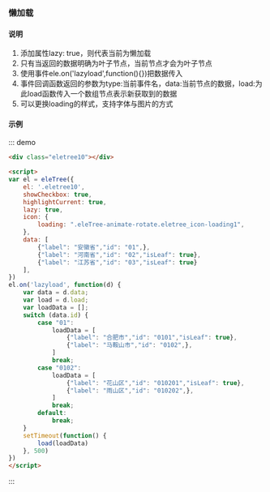 ### 懒加载

#### 说明

1. 添加属性lazy: true，则代表当前为懒加载
2. 只有当返回的数据明确为叶子节点，当前节点才会为叶子节点
3. 使用事件ele.on('lazyload',function(){})把数据传入
4. 事件回调函数返回的参数为type:当前事件名，data:当前节点的数据，load:为此load函数传入一个数组节点表示新获取到的数据
5. 可以更换loading的样式，支持字体与图片的方式


#### 示例

::: demo
```html
<div class="eletree10"></div>

<script>
var el = eleTree({
    el: '.eletree10',
    showCheckbox: true,
    highlightCurrent: true,
    lazy: true,
    icon: {
        loading: ".eleTree-animate-rotate.eletree_icon-loading1",
    },
    data: [
        {"label": "安徽省","id": "01",},
        {"label": "河南省","id": "02","isLeaf": true},
        {"label": "江苏省","id": "03","isLeaf": true}
    ],
})
el.on('lazyload', function(d) {
    var data = d.data;
    var load = d.load;
    var loadData = [];
    switch (data.id) {
        case "01":
            loadData = [
                {"label": "合肥市","id": "0101","isLeaf": true},
                {"label": "马鞍山市","id": "0102",},
            ]
            break;
        case "0102":
            loadData = [
                {"label": "花山区","id": "010201","isLeaf": true},
                {"label": "雨山区","id": "010202",},
            ]
            break;
        default:
            break;
    }
    setTimeout(function() {
        load(loadData)
    }, 500)
})
</script>
```
:::
